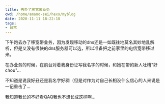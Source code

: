 ```yaml
---
title: 去办了移宽带业务
cwd: /home/amano-sei/hexo/myblog
date: 2020-11-11 18:22:18
tags:
- 日常
---
```


下午跑去办了移宽带业务，因为发现移动的dns还是一如既往地莫名其妙地乱解析，但是又没有很快的dns服务器可以选，所以准备把之前家里的电信宽带移过来。

在办业务的时候，在前台对着我身份证写我名字的时候，和她在带的新人吐槽"好chou"...

不知道是说我好丑还是我名字好稠（但是对作为对自己长相没什么信心的人来说是一记重击了...

我知道我长的不好看QAQ我也不想长成这样啊...

